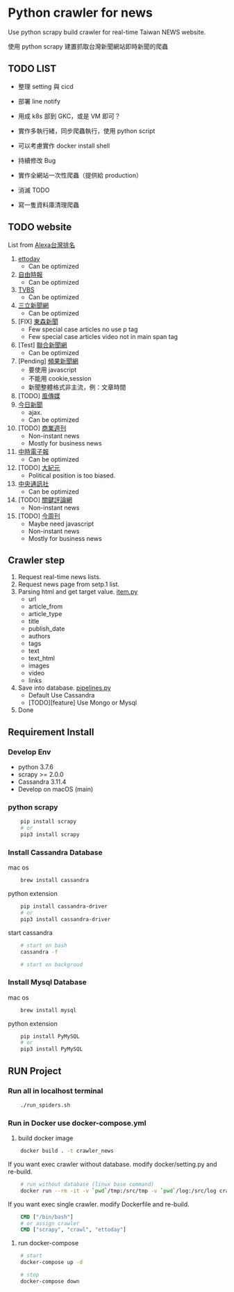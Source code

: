 # Python crawler for news

Use python scrapy build crawler for real-time Taiwan NEWS website.

使用 python scrapy 建置抓取台灣新聞網站即時新聞的爬蟲

## TODO LIST

- 整理 setting 與 cicd
- 部署 line notify

- 用成 k8s 部到 GKC，或是 VM 即可？
- 實作多執行緒，同步爬蟲執行，使用 python script
- 可以考慮實作 docker install shell
- 持續修改 Bug
- 實作全網站一次性爬蟲（提供給 production）
- 消滅 TODO
- 寫一隻資料庫清理爬蟲

## TODO website

List from [Alexa台灣排名](https://www.prlass.com/2992/%E5%8F%B0%E7%81%A3%E7%B6%B2%E8%B7%AF%E6%96%B0%E8%81%9E%E5%AA%92%E9%AB%94%E6%B5%81%E9%87%8F%E6%8E%92%E5%90%8D-2018-01/)

1. [ettoday](https://www.ettoday.net/)
    - Can be optimized
1. [自由時報](https://www.ltn.com.tw/)
    - Can be optimized
1. [TVBS](https://news.tvbs.com.tw/)
    - Can be optimized
1. [三立新聞網](https://www.setn.com/)
    - Can be optimized
1. [FIX] [東森新聞](https://news.ebc.net.tw/)
    - Few special case articles no use p tag
    - Few special case articles video not in main span tag
1. [Test] [聯合新聞網](https://udn.com/news/index)
    - Can be optimized
1. [Pending] [頻果新聞網](https://tw.appledaily.com/home)
    - 要使用 javascript
    - 不能用 cookie,session
    - 新聞整體格式非主流，例：文章時間
1. [TODO] [風傳媒](https://www.storm.mg/)
1. [今日新聞](https://www.nownews.com/)
    - ajax.
    - Can be optimized
1. [TODO] [商業週刊](https://www.businessweekly.com.tw/)
    - Non-instant news
    - Mostly for business news
1. [中時電子報](https://www.chinatimes.com/)
    - Can be optimized
1. [TODO] [大紀元](https://www.epochtimes.com/)
    - Political position is too biased.
1. [中央通訊社](https://www.cna.com.tw/)
    - Can be optimized
1. [TODO] [關鍵評論網](https://www.thenewslens.com/)
    - Non-instant news
1. [TODO] [今周刊](https://www.businesstoday.com.tw/)
    - Maybe need javascript
    - Non-instant news
    - Mostly for business news

## Crawler step

1. Request real-time news lists.
2. Request news page from setp.1 list.
3. Parsing html and get target value. [item.py](crawler_news/items.py)
    - url
    - article_from
    - article_type
    - title
    - publish_date
    - authors
    - tags
    - text
    - text_html
    - images
    - video
    - links
4. Save into database. [pipelines.py](crawler_news/pipelines.py)
    - Default Use Cassandra
    - [TODO][feature] Use Mongo or Mysql
5. Done

## Requirement Install

### Develop Env

- python 3.7.6
- scrapy >= 2.0.0
- Cassandra 3.11.4
- Develop on macOS (main)

### python scrapy

```bash
    pip install scrapy
    # or
    pip3 install scrapy
```

### Install Cassandra Database

mac os

```bash
    brew install cassandra
```

python extension

```bash
    pip install cassandra-driver
    # or
    pip3 install cassandra-driver
```

start cassandra

```bash
    # start on bash
    cassandra -f

    # start on backgroud
```

### Install Mysql Database

mac os

```bash
    brew install mysql
```

python extension

```bash
    pip install PyMySQL
    # or
    pip3 install PyMySQL
```

## RUN Project

### Run all in localhost terminal

```bash
    ./run_spiders.sh
```

### Run in Docker use docker-compose.yml

1. build docker image

```bash
    docker build . -t crawler_news
```

If you want exec crawler without database. modify docker/setting.py and re-build.

```bash
    # run without database (linux base command)
    docker run --rm -it -v `pwd`/tmp:/src/tmp -v `pwd`/log:/src/log crawler_news
```

If you want exec single crawler. modify Dockerfile and re-build.

```Dockerfile
    CMD ["/bin/bash"]
    # or assign crawler
    CMD ["scrapy", "crawl", "ettoday"]
```

1. run docker-compose

```bash
    # start
    docker-compose up -d

    # stop
    docker-compose down
```
